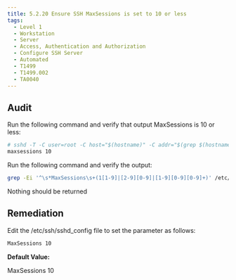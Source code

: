 ```yaml
---
title: 5.2.20 Ensure SSH MaxSessions is set to 10 or less
tags:
  - Level 1
  - Workstation
  - Server
  - Access, Authentication and Authorization
  - Configure SSH Server
  - Automated
  - T1499
  - T1499.002
  - TA0040
---
```


## Audit
Run the following command and verify that output MaxSessions is 10 or less:
```bash
# sshd -T -C user=root -C host="$(hostname)" -C addr="$(grep $(hostname) /etc/hosts | awk '{print $1}')" | grep -i maxsessions
maxsessions 10
```

Run the following command and verify the output:
```bash
grep -Ei '^\s*MaxSessions\s+(1[1-9]|[2-9][0-9]|[1-9][0-9][0-9]+)' /etc/ssh/sshd_config
```

Nothing should be returned

## Remediation
Edit the /etc/ssh/sshd_config file to set the parameter as follows:
```bash
MaxSessions 10
```

**Default Value:**

MaxSessions 10
